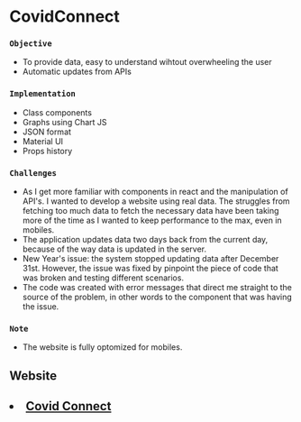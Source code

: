 # CovidConnect
 
### `Objective`
<ul>
 <li>To provide data, easy to understand wihtout overwheeling the user</li>
<li>Automatic updates from APIs</li>
</ul>

### `Implementation`
<ul>
    <li>Class components</li>
   <li>Graphs using Chart JS</li>
   <li>JSON format</li>
    <li>Material UI</li>
    <li>Props history</li>
    
</ul>
 

### `Challenges`
<ul>
    <li>As I get more familiar with components in react and the manipulation of API's. I wanted to develop a website using real data. The struggles from fetching too much data to fetch the necessary data have been taking more of the time as I wanted to keep performance to the max, even in mobiles.</li>
    <li>The application updates data two days back from the current day, because of the way data is updated in the server.</li>
    <li>New Year's issue: the system stopped updating data after December 31st. However, the issue was fixed by pinpoint the piece of code that was broken and testing different scenarios.</li>
    <li>The code was created with error messages that direct me straight to the source of the problem, in other words to the component that was having the issue.</li>

</ul>
 
 ### `Note`
 <ul>
    <li>The website is fully optomized for mobiles.</li>
</ul>


  ## Website
  <h2><li><a href="https://covid-connect-git-main.braucalderon.vercel.app/" target="_blank"> Covid Connect</a></li></h2>
  